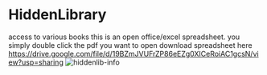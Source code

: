 # HiddenLibrary
access to various books
this is an open office/excel spreadsheet. you simply double click the pdf you want to open
download spreadsheet here https://drive.google.com/file/d/19BZmJVUFrZP86eEZg0XICeRoiAC1gcsN/view?usp=sharing
![hiddenlib-info](https://github.com/another-somebody/HiddenLibrary/assets/104019780/3fb611f9-2151-4d52-ac25-7280b11e2854)
